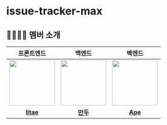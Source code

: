 # issue-tracker-max

## 👨‍👩‍👧‍👦 멤버 소개

| 프론트엔드 | 백엔드 | 벡엔드 |
| :---: | :---: | :---: |
| <img src="https://avatars.githubusercontent.com/u/109706689?v=4" width="120"/>| <img src="https://avatars.githubusercontent.com/u/46990595?v=4" width="120"/> | <img src="https://avatars.githubusercontent.com/u/86359180?v=4" width="120"/> |
| **[litae](https://github.com/qkdflrgs)** | **[만두](https://github.com/road-jin)** |  **[Ape](https://github.com/crtEvent)** |
